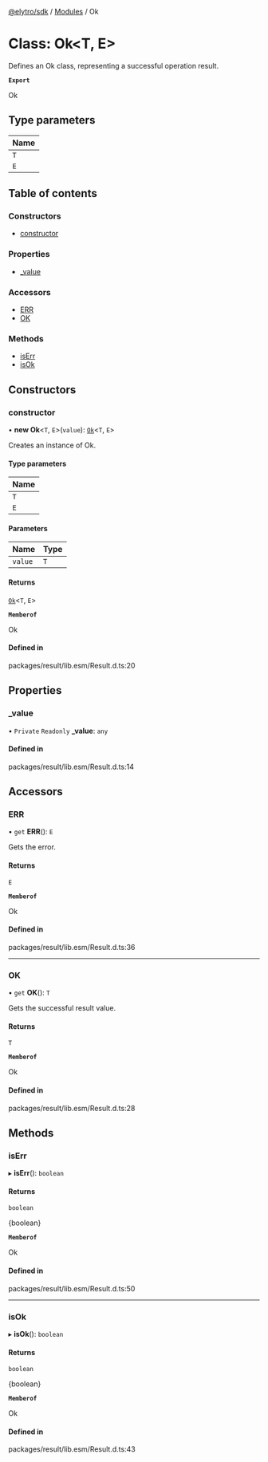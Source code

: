 [@elytro/sdk](../README.md) / [Modules](../modules.md) / Ok

# Class: Ok\<T, E\>

Defines an Ok class, representing a successful operation result.

**`Export`**

Ok

## Type parameters

| Name |
| :------ |
| `T` |
| `E` |

## Table of contents

### Constructors

- [constructor](Ok.md#constructor)

### Properties

- [\_value](Ok.md#_value)

### Accessors

- [ERR](Ok.md#err)
- [OK](Ok.md#ok)

### Methods

- [isErr](Ok.md#iserr)
- [isOk](Ok.md#isok)

## Constructors

### constructor

• **new Ok**\<`T`, `E`\>(`value`): [`Ok`](Ok.md)\<`T`, `E`\>

Creates an instance of Ok.

#### Type parameters

| Name |
| :------ |
| `T` |
| `E` |

#### Parameters

| Name | Type |
| :------ | :------ |
| `value` | `T` |

#### Returns

[`Ok`](Ok.md)\<`T`, `E`\>

**`Memberof`**

Ok

#### Defined in

packages/result/lib.esm/Result.d.ts:20

## Properties

### \_value

• `Private` `Readonly` **\_value**: `any`

#### Defined in

packages/result/lib.esm/Result.d.ts:14

## Accessors

### ERR

• `get` **ERR**(): `E`

Gets the error.

#### Returns

`E`

**`Memberof`**

Ok

#### Defined in

packages/result/lib.esm/Result.d.ts:36

___

### OK

• `get` **OK**(): `T`

Gets the successful result value.

#### Returns

`T`

**`Memberof`**

Ok

#### Defined in

packages/result/lib.esm/Result.d.ts:28

## Methods

### isErr

▸ **isErr**(): `boolean`

#### Returns

`boolean`

{boolean}

**`Memberof`**

Ok

#### Defined in

packages/result/lib.esm/Result.d.ts:50

___

### isOk

▸ **isOk**(): `boolean`

#### Returns

`boolean`

{boolean}

**`Memberof`**

Ok

#### Defined in

packages/result/lib.esm/Result.d.ts:43
